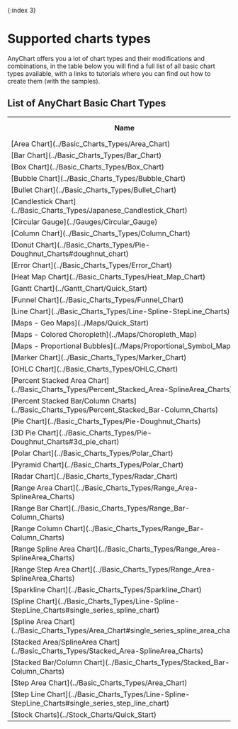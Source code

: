 {:index 3}
# Supported charts types

AnyChart offers you a lot of chart types and their modifications and combinations, 
in the table below you will find a full list of all basic chart types available, 
with a links to tutorials where you can find out how to create them (with the samples).
  
## List of AnyChart Basic Chart Types
<table width="700px" class="dtTABLE">
<tr><th width="315px">Name</th><th width="58px">Single Series</th> <th width="56px">Multi Series</th></tr>
<tr><td>[Area Chart](../Basic_Charts_Types/Area_Chart)</td><td>Yes</td><td>Yes</td></tr>
<tr><td>[Bar Chart](../Basic_Charts_Types/Bar_Chart)</td><td>Yes</td><td>Yes</td></tr>
<tr><td>[Box Chart](../Basic_Charts_Types/Box_Chart)</td><td>Yes</td><td>Yes</td></tr>
<tr><td>[Bubble Chart](../Basic_Charts_Types/Bubble_Chart)</td><td>Yes</td><td>Yes</td></tr>
<tr><td>[Bullet Chart](../Basic_Charts_Types/Bullet_Chart)</td><td>Yes</td><td>No</td></tr>
<tr><td>[Candlestick Chart](../Basic_Charts_Types/Japanese_Candlestick_Chart)</td><td>Yes</td><td>Yes</td></tr>
<tr><td>[Circular Gauge](../Gauges/Circular_Gauge)</td><td></td><td></td></tr>
<tr><td>[Column Chart](../Basic_Charts_Types/Column_Chart)</td><td>Yes</td><td>Yes</td></tr>
<tr><td>[Donut Chart](../Basic_Charts_Types/Pie-Doughnut_Charts#doughnut_chart)</td><td>Yes</td><td>No</td></tr>
<tr><td>[Error Chart](../Basic_Charts_Types/Error_Chart)</td><td>Yes</td><td>No</td></tr>
<tr><td>[Heat Map Chart](../Basic_Charts_Types/Heat_Map_Chart)</td><td>Yes</td><td>No</td></tr>
<tr><td>[Gantt Chart](../Gantt_Chart/Quick_Start)</td><td></td><td></td></tr>
<tr><td>[Funnel Chart](../Basic_Charts_Types/Funnel_Chart)</td><td>Yes</td><td>No</td></tr>
<tr><td>[Line Chart](../Basic_Charts_Types/Line-Spline-StepLine_Charts)</td><td>Yes</td><td>Yes</td></tr>
<tr><td>[Maps - Geo Maps](../Maps/Quick_Start)</td><td></td><td></td></tr>
<tr><td>[Maps - Colored Choropleth](../Maps/Choropleth_Map)</td><td>Yes</td><td>Yes</td></tr>
<tr><td>[Maps - Proportional Bubbles](../Maps/Proportional_Symbol_Map)</td><td>Yes</td><td>Yes</td></tr>
<tr><td>[Marker Chart](../Basic_Charts_Types/Marker_Chart)</td><td>Yes</td><td>Yes</td></tr>
<tr><td>[OHLC Chart](../Basic_Charts_Types/OHLC_Chart)</td><td>Yes</td><td>Yes</td></tr>
<tr><td>[Percent Stacked Area Chart](../Basic_Charts_Types/Percent_Stacked_Area-SplineArea_Charts)</td><td>Yes</td><td>Yes</td></tr>
<tr><td>[Percent Stacked Bar/Column Charts](../Basic_Charts_Types/Percent_Stacked_Bar-Column_Charts)</td><td>Yes</td><td>Yes</td></tr>
<tr><td>[Pie Chart](../Basic_Charts_Types/Pie-Doughnut_Charts)</td><td>Yes</td><td>No</td></tr>
<tr><td>[3D Pie Chart](../Basic_Charts_Types/Pie-Doughnut_Charts#3d_pie_chart)</td><td>Yes</td><td>No</td></tr>
<tr><td>[Polar Chart](../Basic_Charts_Types/Polar_Chart)</td><td>Yes</td><td>Yes</td></tr>
<tr><td>[Pyramid Chart](../Basic_Charts_Types/Polar_Chart)</td><td>Yes</td><td>No</td></tr>
<tr><td>[Radar Chart](../Basic_Charts_Types/Radar_Chart)</td><td>Yes</td><td>Yes</td></tr>
<tr><td>[Range Area Chart](../Basic_Charts_Types/Range_Area-SplineArea_Charts)</td><td>Yes</td><td>Yes</td></tr>
<tr><td>[Range Bar Chart](../Basic_Charts_Types/Range_Bar-Column_Charts)</td><td>Yes</td><td>Yes</td></tr>
<tr><td>[Range Column Chart](../Basic_Charts_Types/Range_Bar-Column_Charts)</td><td>Yes</td><td>Yes</td></tr>
<tr><td>[Range Spline Area Chart](../Basic_Charts_Types/Range_Area-SplineArea_Charts)</td><td>Yes</td><td>Yes</td></tr>
<tr><td>[Range Step Area Chart](../Basic_Charts_Types/Range_Area-SplineArea_Charts)</td><td>Yes</td><td>Yes</td></tr>
<tr><td>[Sparkline Chart](../Basic_Charts_Types/Sparkline_Chart)</td><td>Yes</td><td>Yes</td></tr>
<tr><td>[Spline Chart](../Basic_Charts_Types/Line-Spline-StepLine_Charts#single_series_spline_chart)</td><td>Yes</td><td>Yes</td></tr>    
<tr><td>[Spline Area Chart](../Basic_Charts_Types/Area_Chart#single_series_spline_area_chart)</td><td>Yes</td><td>Yes</td></tr> 
<tr><td>[Stacked Area/SplineArea Chart](../Basic_Charts_Types/Stacked_Area-SplineArea_Charts)</td><td>Yes</td><td>Yes</td></tr>
<tr><td>[Stacked Bar/Column Chart](../Basic_Charts_Types/Stacked_Bar-Column_Charts)</td><td>Yes</td><td>Yes</td></tr>
<tr><td>[Step Area Chart](../Basic_Charts_Types/Area_Chart)</td><td>Yes</td><td>Yes</td></tr> 
<tr><td>[Step Line Chart](../Basic_Charts_Types/Line-Spline-StepLine_Charts#single_series_step_line_chart)</td><td>Yes</td><td>Yes</td></tr>
<tr><td>[Stock Charts](../Stock_Charts/Quick_Start)</td><td>Yes</td><td>Yes</td></tr>
</table>